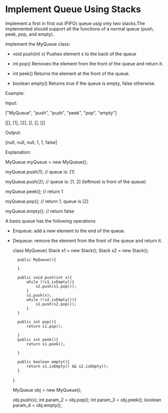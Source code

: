 # Implement Queue Using Stacks

Implement a first in first out (FIFO) queue usig only two stacks.The implemented should support all the functions of a normal queue (push, peek, pop, and empty).

Implement the MyQueue class:

- void push(int x) Pushes element x to the back of the queue

- int pop() Removes the element from the front of the queue and return it.

- int peek() Returns the element at the front of the queue.

- boolean empty() Returns true if the queue is empty, false otherwise.

Example:

Input:

["MyQueue", "push", "push", "peek", "pop", "empty"]

[[], [1], [2], [], [], []]

Output:

[null, null, null, 1, 1, false]


Explanation:

MyQueue myQueue = new MyQueue();

myQueue.push(1); // queue is: [1]

myQueue.push(2); // queue is: [1, 2] (leftmost is front of the queue)

myQueue.peek(); // return 1

myQueue.pop(); // return 1, queue is [2]

myQueue.empty(); // return false


A basis queue has the following operations

- Enqueue: add a new element to the end of the queue.

- Dequeue: remove the element from the front of the queue and return it.


	class MyQueue{
		Stack<Integer> s1 = new Stack();
		Stack<Integer> s2 = new Stack();
		
		public MyQueue(){
			
		}

		public void push(int x){
			while (!s1.isEmpty(){
				s2.push(s1.pop());
			}
			s1.push(x);
			while (!s2.isEmpty()){
				s1.push(s2.pop());
			}
		}

		public int pop(){
			return s1.pop();

		}
		public int peek(){
			return s1.peek();

		}

		public boolean empty(){
			return s1.isEmpty() && s2.isEmpty();
		}
	} 


	MyQueue obj = new MyQueue();

	obj.push(x);
	int param_2 = obj.pop();
	int param_3 = obj.peek();
	boolean param_4 = obj.empty();


